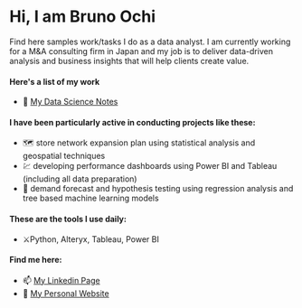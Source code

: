# Hi, I am Bruno Ochi

Find here samples work/tasks I do as a data analyst. I am currently working for a M&A consulting firm in Japan and my job is to deliver data-driven analysis and business insights that will help clients create value.

#### Here's a list of my work
- 🔭 [My Data Science Notes](https://github.com/brunoochi/my_data_science_notes)


#### I have been particularly active in conducting projects like these:
- :world_map: store network expansion plan using statistical analysis and geospatial techniques
- :chart: developing performance dashboards using Power BI and Tableau (including all data preparation)
- :crystal_ball: demand forecast and hypothesis testing using regression analysis and tree based machine learning models

#### These are the tools I use daily:
- :crossed_swords:Python, Alteryx, Tableau, Power BI

#### Find me here:
- 📫 [My Linkedin Page](https://www.linkedin.com/in/brunoochi/)
- 🌱 [My Personal Website](https://brunoochi.github.io/index.html)

<!--
**brunoochi/brunoochi** is a ✨ _special_ ✨ repository because its `README.md` (this file) appears on your GitHub profile.

Here are some ideas to get you started:

- 🔭 I’m currently working on ...
- 🌱 I’m currently learning ...
- 👯 I’m looking to collaborate on ...
- 🤔 I’m looking for help with ...
- 💬 Ask me about ...
- 📫 How to reach me: ...
- 😄 Pronouns: ...
- ⚡ Fun fact: ...
-->
